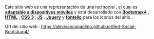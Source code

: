 Este sitio web es una representación de una red social , el cual es <ins><b>adaptable a dispositivos móviles</ins></b> y está desarrollado con <ins><b>Bootstrap 4</ins></b> , <ins><b>HTML</ins></b> , <ins><b>CSS 3</ins></b> , <ins><b>JS</ins></b> , <ins><b>Jquery</ins></b> y <ins><b>fontello</ins></b> para los iconos del sitio .

Url del sitio web : https://alevivancopaolino.github.io/Red-Social-Bootstrap4/
